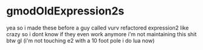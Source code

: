 # gmodOldExpression2s

yea so i made these before a guy called vurv refactored expression2 like crazy so i dont know if they even work anymore
i'm not maintaining this shit btw gl (i'm not touching e2 with a 10 foot pole i do lua now)
